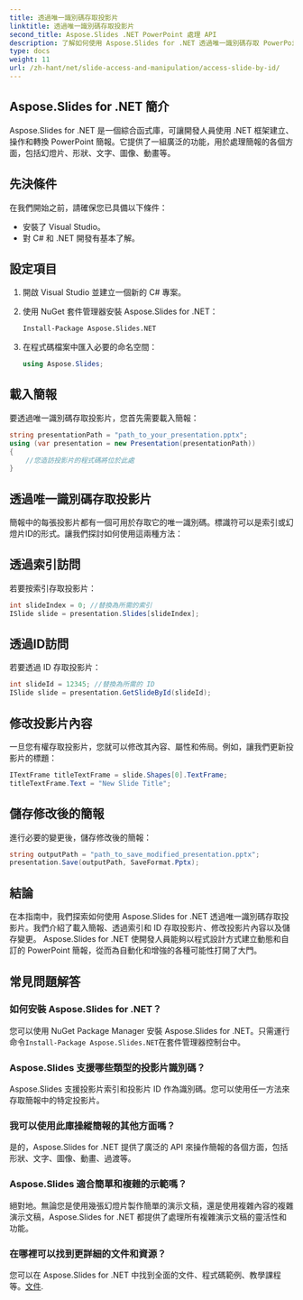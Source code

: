 ```yaml
---
title: 透過唯一識別碼存取投影片
linktitle: 透過唯一識別碼存取投影片
second_title: Aspose.Slides .NET PowerPoint 處理 API
description: 了解如何使用 Aspose.Slides for .NET 透過唯一識別碼存取 PowerPoint 投影片。本逐步指南涵蓋載入簡報、透過索引或 ID 存取投影片、修改內容以及儲存變更。
type: docs
weight: 11
url: /zh-hant/net/slide-access-and-manipulation/access-slide-by-id/
---
```


## Aspose.Slides for .NET 簡介

Aspose.Slides for .NET 是一個綜合函式庫，可讓開發人員使用 .NET 框架建立、操作和轉換 PowerPoint 簡報。它提供了一組廣泛的功能，用於處理簡報的各個方面，包括幻燈片、形狀、文字、圖像、動畫等。

## 先決條件

在我們開始之前，請確保您已具備以下條件：

- 安裝了 Visual Studio。
- 對 C# 和 .NET 開發有基本了解。

## 設定項目

1. 開啟 Visual Studio 並建立一個新的 C# 專案。

2. 使用 NuGet 套件管理器安裝 Aspose.Slides for .NET：

   ```bash
   Install-Package Aspose.Slides.NET
   ```

3. 在程式碼檔案中匯入必要的命名空間：

   ```csharp
   using Aspose.Slides;
   ```

## 載入簡報

要透過唯一識別碼存取投影片，您首先需要載入簡報：

```csharp
string presentationPath = "path_to_your_presentation.pptx";
using (var presentation = new Presentation(presentationPath))
{
    //您造訪投影片的程式碼將位於此處
}
```

## 透過唯一識別碼存取投影片

簡報中的每張投影片都有一個可用於存取它的唯一識別碼。標識符可以是索引或幻燈片ID的形式。讓我們探討如何使用這兩種方法：

## 透過索引訪問

若要按索引存取投影片：

```csharp
int slideIndex = 0; //替換為所需的索引
ISlide slide = presentation.Slides[slideIndex];
```

## 透過ID訪問

若要透過 ID 存取投影片：

```csharp
int slideId = 12345; //替換為所需的 ID
ISlide slide = presentation.GetSlideById(slideId);
```

## 修改投影片內容

一旦您有權存取投影片，您就可以修改其內容、屬性和佈局。例如，讓我們更新投影片的標題：

```csharp
ITextFrame titleTextFrame = slide.Shapes[0].TextFrame;
titleTextFrame.Text = "New Slide Title";
```

## 儲存修改後的簡報

進行必要的變更後，儲存修改後的簡報：

```csharp
string outputPath = "path_to_save_modified_presentation.pptx";
presentation.Save(outputPath, SaveFormat.Pptx);
```

## 結論

在本指南中，我們探索如何使用 Aspose.Slides for .NET 透過唯一識別碼存取投影片。我們介紹了載入簡報、透過索引和 ID 存取投影片、修改投影片內容以及儲存變更。 Aspose.Slides for .NET 使開發人員能夠以程式設計方式建立動態和自訂的 PowerPoint 簡報，從而為自動化和增強的各種可能性打開了大門。

## 常見問題解答

### 如何安裝 Aspose.Slides for .NET？

您可以使用 NuGet Package Manager 安裝 Aspose.Slides for .NET。只需運行命令`Install-Package Aspose.Slides.NET`在套件管理器控制台中。

### Aspose.Slides 支援哪些類型的投影片識別碼？

Aspose.Slides 支援投影片索引和投影片 ID 作為識別碼。您可以使用任一方法來存取簡報中的特定投影片。

### 我可以使用此庫操縱簡報的其他方面嗎？

是的，Aspose.Slides for .NET 提供了廣泛的 API 來操作簡報的各個方面，包括形狀、文字、圖像、動畫、過渡等。

### Aspose.Slides 適合簡單和複雜的示範嗎？

絕對地。無論您是使用幾張幻燈片製作簡單的演示文稿，還是使用複雜內容的複雜演示文稿，Aspose.Slides for .NET 都提供了處理所有複雜演示文稿的靈活性和功能。

### 在哪裡可以找到更詳細的文件和資源？

您可以在 Aspose.Slides for .NET 中找到全面的文件、程式碼範例、教學課程等。[文件](https://reference.aspose.com/slides/net/).